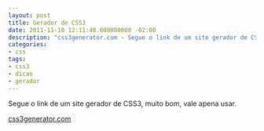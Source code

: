```yaml
---
layout: post
title: Gerador de CSS3
date: 2011-11-10 12:11:40.000000000 -02:00
description: "css3generator.com - Segue o link de um site gerador de CSS3, muito bom, vale apena usar."
categories:
- css
tags:
- css3
- dicas
- gerador
---
```


Segue o link de um site gerador de CSS3, muito bom, vale apena usar.

<a href="http://css3generator.com/" class="btn" target="_blank">css3generator.com</a>

